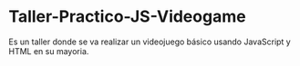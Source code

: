 # Taller-Practico-JS-Videogame
Es un taller donde se va realizar un videojuego básico usando JavaScript y HTML en su mayoria.
